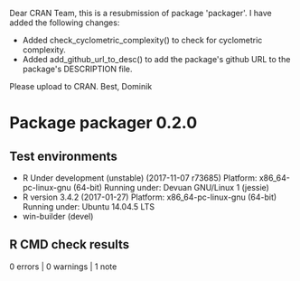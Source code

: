 Dear CRAN Team,
this is a resubmission of package 'packager'. I have added the following changes:

* Added check_cyclometric_complexity() to check for cyclometric complexity.
* Added add\_github\_url\_to\_desc() to add the package's github URL to the package's
  DESCRIPTION file.

Please upload to CRAN.
Best, Dominik

# Package packager 0.2.0
## Test  environments 
- R Under development (unstable) (2017-11-07 r73685)
  Platform: x86_64-pc-linux-gnu (64-bit)
  Running under: Devuan GNU/Linux 1 (jessie)
- R version 3.4.2 (2017-01-27)
  Platform: x86_64-pc-linux-gnu (64-bit)
  Running under: Ubuntu 14.04.5 LTS
- win-builder (devel)

## R CMD check results
0 errors | 0 warnings | 1 note 
